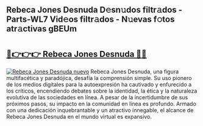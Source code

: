 ## Rebeca Jones Desnuda D𝚎sn𝚞dos filtr𝚊dos - Parts-WL7 Vid𝚎os filtr𝚊dos - N𝚞evas f𝚘tos atr𝚊ctivas gBEUm

# <h2><a href="http://mb92v4.tromn.icu/?c=Rebeca+Jones+Desnuda">🔗👉👉👉 Rebeca Jones Desnuda 🔗🔗</a></h2>

[![Rebeca Jones Desnuda nuevo](https://i.imgur.com/pEAQMta.gif)](http://mb92v4.tromn.icu/?c=Rebeca+Jones+Desnuda)
Rebeca Jones Desnuda, una figura multifacética y paradójica, desafía la comprensión simple. Su uso pionero de los medios digitales para la autoexpresión ha cautivado y enfurecido a los críticos, encendiendo debates sobre la identidad, la ética y la naturaleza evolutiva de las sociedades en línea. A pesar de la incertidumbre de sus próximos pasos, su impacto en la comunidad en línea es profundo. Armado con una dedicación inquebrantable y un atractivo innegable, el alcance de Rebeca Jones Desnuda en el mundo virtual es expansivo.
